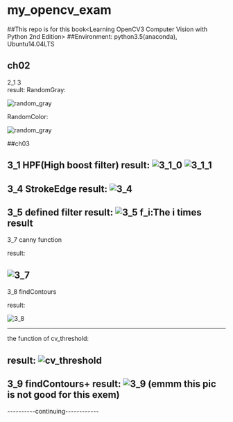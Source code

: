 # my_opencv_exam
##This repo is for this book<Learning OpenCV3 Computer Vision with Python 2nd Edition>
##Environment:
python3.5(anaconda),
Ubuntu14.04LTS
## ch02
2_1 3  
result:
RandomGray:

![random_gray](RandomGray.png)

RandomColor:

![random_gray](RandomColor.png)

##ch03

3_1 HPF(High boost filter)
result:
![3_1_0](pics/3_1_0.png)
![3_1_1](pics/3_1_1.png)
----
3_4 StrokeEdge
result:
![3_4](pics/3_4.png)
----
3_5 defined filter
result:
![3_5](pics/3_5.png)
f_i:The i times result
----
3_7 canny function

result:

![3_7](pics/canny_016.png)
----
3_8 findContours

result:

![3_8](pics/3_8.png)

--------

the function of cv_threshold:

result:
![cv_threshold](pics/cv_threshold.png)
----
3_9 findContours+
result:
![3_9](pics/3_9.png)
(emmm this pic is not good for this exem)
----------


----------continuing------------


